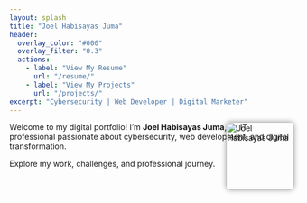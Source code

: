```yaml
---
layout: splash
title: "Joel Habisayas Juma"
header:
  overlay_color: "#000"
  overlay_filter: "0.3"
  actions:
    - label: "View My Resume"
      url: "/resume/"
    - label: "View My Projects"
      url: "/projects/"
excerpt: "Cybersecurity | Web Developer | Digital Marketer"
---
```


<div style="position: relative;">
  <img src="{{ '/assets/images/PASSPORT.png' | relative_url }}" alt="Joel Habisayas Juma" style="position: absolute; top: 0; right: 0; width: 120px; border-radius: 8px; box-shadow: 0 0 10px rgba(0,0,0,0.4);">
</div>

Welcome to my digital portfolio! I’m **Joel Habisayas Juma**, an IT professional passionate about cybersecurity, web development, and digital transformation.

Explore my work, challenges, and professional journey.
